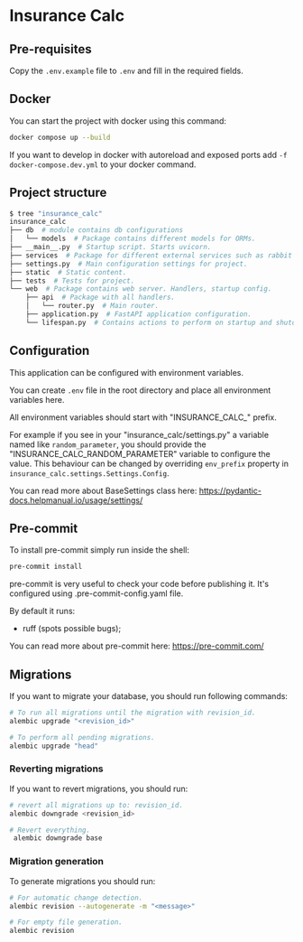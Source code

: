 # Insurance Calc 

## Pre-requisites

Copy the `.env.example` file to `.env` and fill in the required fields. 

## Docker

You can start the project with docker using this command:

```bash
docker compose up --build
```

If you want to develop in docker with autoreload and exposed ports add `-f docker-compose.dev.yml` to your docker command.

## Project structure

```bash
$ tree "insurance_calc"
insurance_calc
├── db  # module contains db configurations
│   └── models  # Package contains different models for ORMs.
├── __main__.py  # Startup script. Starts uvicorn.
├── services  # Package for different external services such as rabbit or redis etc.
├── settings.py  # Main configuration settings for project.
├── static  # Static content.
├── tests  # Tests for project.
└── web  # Package contains web server. Handlers, startup config.
    ├── api  # Package with all handlers.
    │   └── router.py  # Main router.
    ├── application.py  # FastAPI application configuration.
    └── lifespan.py  # Contains actions to perform on startup and shutdown.
```

## Configuration

This application can be configured with environment variables.

You can create `.env` file in the root directory and place all
environment variables here. 

All environment variables should start with "INSURANCE_CALC_" prefix.

For example if you see in your "insurance_calc/settings.py" a variable named like
`random_parameter`, you should provide the "INSURANCE_CALC_RANDOM_PARAMETER" 
variable to configure the value. This behaviour can be changed by overriding `env_prefix` property
in `insurance_calc.settings.Settings.Config`.

You can read more about BaseSettings class here: https://pydantic-docs.helpmanual.io/usage/settings/

## Pre-commit

To install pre-commit simply run inside the shell:
```bash
pre-commit install
```

pre-commit is very useful to check your code before publishing it.
It's configured using .pre-commit-config.yaml file.

By default it runs:
* ruff (spots possible bugs);


You can read more about pre-commit here: https://pre-commit.com/

## Migrations

If you want to migrate your database, you should run following commands:
```bash
# To run all migrations until the migration with revision_id.
alembic upgrade "<revision_id>"

# To perform all pending migrations.
alembic upgrade "head"
```

### Reverting migrations

If you want to revert migrations, you should run:
```bash
# revert all migrations up to: revision_id.
alembic downgrade <revision_id>

# Revert everything.
 alembic downgrade base
```

### Migration generation

To generate migrations you should run:
```bash
# For automatic change detection.
alembic revision --autogenerate -m "<message>"

# For empty file generation.
alembic revision
```

